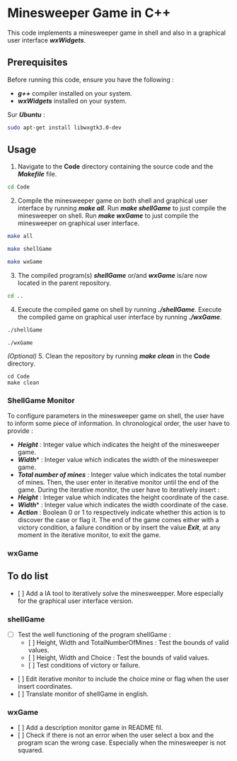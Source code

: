 # Minesweeper Game in C++ #

This code implements a minesweeper game in shell and also in a graphical user interface ***wxWidgets***.

## Prerequisites ##

Before running this code, ensure you have the following :

- ***g++*** compiler installed on your system.
- ***wxWidgets*** installed on your system.

Sur ***Ubuntu*** :
```bash
sudo apt-get install libwxgtk3.0-dev
```

## Usage ##

1. Navigate to the **Code** directory containing the source code and the ***Makefile*** file.
```bash
cd Code
```
2. Compile the minesweeper game on both shell and graphical user interface by running ***make all***. Run ***make shellGame*** to just compile the minesweeper on shell. Run ***make wxGame*** to just compile the minesweeper on graphical user interface. 
```bash
make all
```
```bash
make shellGame
```
```bash
make wxGame
```
3. The compiled program(s) ***shellGame*** or/and ***wxGame*** is/are now located in the parent repository.
```bash
cd ..
```
4. Execute the compiled game on shell by running ***./shellGame***. Execute the compiled game on graphical user interface by running ***./wxGame***.
```bash
./shellGame
```
```{bash}
./wxGame
```

*(Optional)* 5. Clean the repository by running ***make clean*** in the **Code** directory.

```{bash}
cd Code
make clean
```

### ShellGame Monitor ###

To configure parameters in the minesweeper game on shell, the user have to inform some piece of information. In chronological order, the user have to provide :
- ***Height*** : Integer value which indicates the height of the minesweeper game.
- ***Width**** : Integer value which indicates the width of the minesweeper game.
- ***Total number of mines*** : Integer value which indicates the total number of mines.
Then, the user enter in iterative monitor until the end of the game. 
During the iterative monitor, the user have to iteratively insert :
- ***Height*** : Integer value which indicates the height coordinate of the case.
- ***Width**** : Integer value which indicates the width coordinate of the case.
- ***Action*** : Boolean 0 or 1 to respectively indicate whether this action is to discover the case or flag it.
The end of the game comes either with a victory condition, a failure condition or by insert the value ***Exit***, at any moment in the iterative monitor, to exit the game.

### wxGame ###

## To do list ##

- [ ] Add a IA tool to iteratively solve the minesweepper. More especially for the graphical user interface version.

### shellGame ###

- [ ] Test the well functioning of the program shellGame :
    - [ ] Height, Width and TotalNumberOfMines : Test the bounds of valid values.
    - [ ] Height, Width and Choice : Test the bounds of valid values.
    - [ ] Test conditions of victory or failure. 
- [ ] Edit iterative monitor to include the choice mine or flag when the user insert coordinates.
- [ ] Translate monitor of shellGame in english.

### wxGame ###

- [ ] Add a description monitor game in README fil.
- [ ] Check if there is not an error when the user select a box and the program scan the wrong case. Especially when the minesweeper is not squared.

